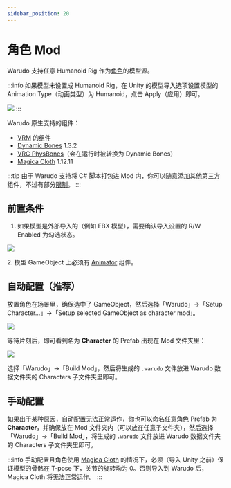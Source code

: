```yaml
---
sidebar_position: 20
---
```


# 角色 Mod

Warudo 支持任意 Humanoid Rig 作为[角色](https://tira.gitbook.io/warudo/assets/character)的模型源。

:::info
如果模型未设置成 Humanoid Rig，在 Unity 的模型导入选项设置模型的 Animation Type（动画类型）为 Humanoid，点击 Apply（应用）即可。

![](/doc-img/en-character-mod-1.webp)
:::

Warudo 原生支持的组件：

* [VRM](https://vrm.dev/en/univrm/) 的组件
* [Dynamic Bones](https://assetstore.unity.com/packages/tools/animation/dynamic-bone-16743) 1.3.2
* [VRC PhysBones](https://docs.vrchat.com/docs/physbones)（会在运行时被转换为 Dynamic Bones）
* [Magica Cloth](https://assetstore.unity.com/packages/tools/physics/magica-cloth-160144) 1.12.11

:::tip
由于 Warudo 支持将 C# 脚本打包进 Mod 内，你可以随意添加其他第三方组件，不过有部分[限制](https://tira.gitbook.io/warudo/advanced/mod-sdk)。
:::

## 前置条件

1. 如果模型是外部导入的（例如 FBX 模型），需要确认导入设置的 R/W Enabled 为勾选状态。

![](/doc-img/en-character-mod-2.webp)

2\. 模型 GameObject 上必须有 [Animator](https://docs.unity3d.com/ScriptReference/Animator.html) 组件。

## 自动配置（推荐）

放置角色在场景里，确保选中了 GameObject，然后选择「Warudo」->「Setup Character...」->「Setup selected GameObject as character mod」。

![](/doc-img/en-character-mod-3.webp)

等待片刻后，即可看到名为 **Character** 的 Prefab 出现在 Mod 文件夹里：

![](/doc-img/en-character-mod-4.webp)

选择「Warudo」->「Build Mod」，然后将生成的 `.warudo` 文件放进 Warudo 数据文件夹的 Characters 子文件夹里即可。

## 手动配置

如果出于某种原因，自动配置无法正常运作，你也可以命名任意角色 Prefab 为 **Character**，并确保放在 Mod 文件夹内（可以放在任意子文件夹），然后选择「Warudo」->「Build Mod」，将生成的 `.warudo` 文件放进 Warudo 数据文件夹的 Characters 子文件夹里即可。

:::info
手动配置且角色使用 [Magica Cloth](https://assetstore.unity.com/packages/tools/physics/magica-cloth-160144) 的情况下，必须（导入 Unity 之前）保证模型的骨骼在 T-pose 下，关节的旋转均为 0。否则导入到 Warudo 后，Magica Cloth 将无法正常运作。
:::
